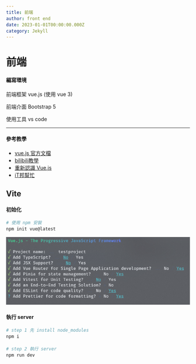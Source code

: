 ```yaml
---
title: 前端
author: front end
date: 2023-01-01T00:00:00.000Z
category: Jekyll
---
```


# 前端

#### 編寫環境

前端框架 vue.js (使用 vue 3)&#x20;

前端介面 Bootstrap 5&#x20;

使用工具 vs code

***

#### 參考教學

* [vue.js 官方文檔](https://vuejs.org/)
* [bilibili教學](https://www.bilibili.com/video/BV1Zy4y1K7SH/?spm\_id\_from=333.337.search-card.all.click\&vd\_source=f0c9d3f6d9c0d45df80a3c142daaf74b)
* [重新認識 Vue.js](https://book.vue.tw/)
* [iT邦幫忙](https://ithelp.ithome.com.tw/articles/10213562)

## Vite

#### 初始化

```bash
# 使用 npm 安裝
npm init vue@latest
```

![vite\_init](../assets/viteinit.png)

#### 執行 server

```bash
# step 1 先 install node_modules
npm i

# step 2 執行 server
npm run dev
```
